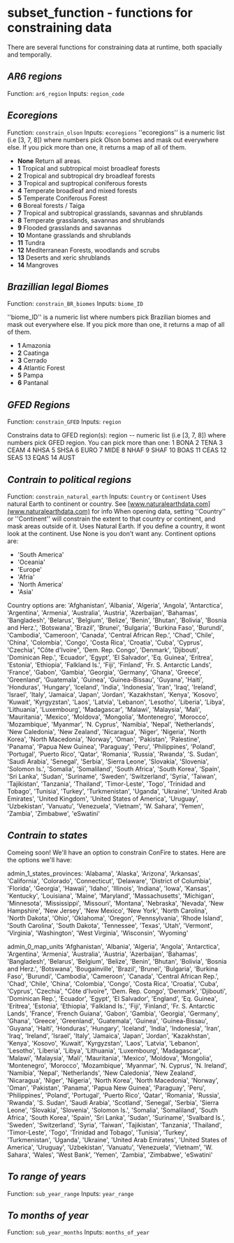 # subset_function - functions for constraining data
There are several functions for constraining data at runtime, both spacially and temporally.

## *AR6 regions* 
Function: `ar6_region`
Inputs: `region_code`


## *Ecoregions*
Function: `constrain_olson`
Inputs: `ecoregions`
''ecoregions'' is a numeric list (i.e [3, 7, 8]) where numbers pick Olson bomes and mask out everywhere else. If you  pick more than one, it returns a map of all of them.
* **None** Return all areas.
* **1** Tropical and subtropical moist broadleaf forests
* **2** Tropical and subtropical dry broadleaf forests
* **3** Tropical and suptropical coniferous forests
* **4** Temperate broadleaf and mixed forests
* **5** Temperate Coniferous Forest
* **6** Boreal forests / Taiga
* **7** Tropical and subtropical grasslands, savannas and shrublands
* **8** Temperate grasslands, savannas and shrublands
* **9** Flooded grasslands and savannas
* **10** Montane grasslands and shrublands
* **11** Tundra
* **12** Mediterranean Forests, woodlands and scrubs
* **13** Deserts and xeric shrublands
* **14** Mangroves

## *Brazillian legal Biomes*
Function: `constrain_BR_biomes`
Inputs: `biome_ID`

''biome_ID'' is a numeric list where numbers pick Brazilian biomes and mask out everywhere else. If you pick more than one, it returns a map of all of them.

* **1** Amazonia
* **2** Caatinga
* **3** Cerrado
* **4** Atlantic Forest
* **5** Pampa
* **6** Pantanal

## *GFED Regions*
Function: `constrain_GFED`
Inputs: `region`

Constrains data to GFED region(s):
region -- numeric list (i.e [3, 7, 8]) where numbers pick GFED region.
            You can pick more than one:
            1 BONA
            2 TENA
            3 CEAM
            4 NHSA
            5 SHSA
            6 EURO
            7 MIDE
            8 NHAF
            9 SHAF
            10 BOAS
            11 CEAS
            12 SEAS
            13 EQAS
            14 AUST

## *Contrain to political regions*
Function: `constrain_natural_earth`
Inputs: `Country` or `Continent`
Uses natural Earth to continent or country. See [www.naturalearthdata.com](www.naturalearthdata.com) for info
When opening data, setting ''Country'' or ''Continent'' will constrain the extent to that country or continent, and mask areas outside of it. Uses Natural Earth. If you define a country, it wont look at the continent. Use None is you don't want any. Continent options are:
* 'South America'
* 'Oceania'
* 'Europe'
* 'Afria'
* 'North America'
* 'Asia'

Country options are:
'Afghanistan', 'Albania', 'Algeria', 'Angola', 'Antarctica', 'Argentina', 'Armenia', 'Australia', 'Austria', 'Azerbaijan', 'Bahamas', 'Bangladesh', 'Belarus', 'Belgium', 'Belize', 'Benin', 'Bhutan', 'Bolivia', 'Bosnia and Herz.', 'Botswana', 'Brazil', 'Brunei', 'Bulgaria', 'Burkina Faso', 'Burundi', 'Cambodia', 'Cameroon', 'Canada', 'Central African Rep.', 'Chad', 'Chile', 'China', 'Colombia', 'Congo', 'Costa Rica', 'Croatia', 'Cuba', 'Cyprus', 'Czechia', "Côte d'Ivoire", 'Dem. Rep. Congo', 'Denmark', 'Djibouti', 'Dominican Rep.', 'Ecuador', 'Egypt', 'El Salvador', 'Eq. Guinea', 'Eritrea', 'Estonia', 'Ethiopia', 'Falkland Is.', 'Fiji', 'Finland', 'Fr. S. Antarctic Lands', 'France', 'Gabon', 'Gambia', 'Georgia', 'Germany', 'Ghana', 'Greece', 'Greenland', 'Guatemala', 'Guinea', 'Guinea-Bissau', 'Guyana', 'Haiti', 'Honduras', 'Hungary', 'Iceland', 'India', 'Indonesia', 'Iran', 'Iraq', 'Ireland', 'Israel', 'Italy', 'Jamaica', 'Japan', 'Jordan', 'Kazakhstan', 'Kenya', 'Kosovo', 'Kuwait', 'Kyrgyzstan', 'Laos', 'Latvia', 'Lebanon', 'Lesotho', 'Liberia', 'Libya', 'Lithuania', 'Luxembourg', 'Madagascar', 'Malawi', 'Malaysia', 'Mali', 'Mauritania', 'Mexico', 'Moldova', 'Mongolia', 'Montenegro', 'Morocco', 'Mozambique', 'Myanmar', 'N. Cyprus', 'Namibia', 'Nepal', 'Netherlands', 'New Caledonia', 'New Zealand', 'Nicaragua', 'Niger', 'Nigeria', 'North Korea', 'North Macedonia', 'Norway', 'Oman', 'Pakistan', 'Palestine', 'Panama', 'Papua New Guinea', 'Paraguay', 'Peru', 'Philippines', 'Poland', 'Portugal', 'Puerto Rico', 'Qatar', 'Romania', 'Russia', 'Rwanda', 'S. Sudan', 'Saudi Arabia', 'Senegal', 'Serbia', 'Sierra Leone', 'Slovakia', 'Slovenia', 'Solomon Is.', 'Somalia', 'Somaliland', 'South Africa', 'South Korea', 'Spain', 'Sri Lanka', 'Sudan', 'Suriname', 'Sweden', 'Switzerland', 'Syria', 'Taiwan', 'Tajikistan', 'Tanzania', 'Thailand', 'Timor-Leste', 'Togo', 'Trinidad and Tobago', 'Tunisia', 'Turkey', 'Turkmenistan', 'Uganda', 'Ukraine', 'United Arab Emirates', 'United Kingdom', 'United States of America', 'Uruguay', 'Uzbekistan', 'Vanuatu', 'Venezuela', 'Vietnam', 'W. Sahara', 'Yemen', 'Zambia', 'Zimbabwe', 'eSwatini'

## *Contrain to states*
Comeing soon! We'll have an option to constrain ConFire to states. Here are the options we'll have:

admin_1_states_provinces:
'Alabama', 'Alaska', 'Arizona', 'Arkansas', 'California', 'Colorado', 'Connecticut', 'Delaware', 'District of Columbia', 'Florida', 'Georgia', 'Hawaii', 'Idaho', 'Illinois', 'Indiana', 'Iowa', 'Kansas', 'Kentucky', 'Louisiana', 'Maine', 'Maryland', 'Massachusetts', 'Michigan', 'Minnesota', 'Mississippi', 'Missouri', 'Montana', 'Nebraska', 'Nevada', 'New Hampshire', 'New Jersey', 'New Mexico', 'New York', 'North Carolina', 'North Dakota', 'Ohio', 'Oklahoma', 'Oregon', 'Pennsylvania', 'Rhode Island', 'South Carolina', 'South Dakota', 'Tennessee', 'Texas', 'Utah', 'Vermont', 'Virginia', 'Washington', 'West Virginia', 'Wisconsin', 'Wyoming'

admin_0_map_units
'Afghanistan', 'Albania', 'Algeria', 'Angola', 'Antarctica', 'Argentina', 'Armenia', 'Australia', 'Austria', 'Azerbaijan', 'Bahamas', 'Bangladesh', 'Belarus', 'Belgium', 'Belize', 'Benin', 'Bhutan', 'Bolivia', 'Bosnia and Herz.', 'Botswana', 'Bougainville', 'Brazil', 'Brunei', 'Bulgaria', 'Burkina Faso', 'Burundi', 'Cambodia', 'Cameroon', 'Canada', 'Central African Rep.', 'Chad', 'Chile', 'China', 'Colombia', 'Congo', 'Costa Rica', 'Croatia', 'Cuba', 'Cyprus', 'Czechia', "Côte d'Ivoire", 'Dem. Rep. Congo', 'Denmark', 'Djibouti', 'Dominican Rep.', 'Ecuador', 'Egypt', 'El Salvador', 'England', 'Eq. Guinea', 'Eritrea', 'Estonia', 'Ethiopia', 'Falkland Is.', 'Fiji', 'Finland', 'Fr. S. Antarctic Lands', 'France', 'French Guiana', 'Gabon', 'Gambia', 'Georgia', 'Germany', 'Ghana', 'Greece', 'Greenland', 'Guatemala', 'Guinea', 'Guinea-Bissau', 'Guyana', 'Haiti', 'Honduras', 'Hungary', 'Iceland', 'India', 'Indonesia', 'Iran', 'Iraq', 'Ireland', 'Israel', 'Italy', 'Jamaica', 'Japan', 'Jordan', 'Kazakhstan', 'Kenya', 'Kosovo', 'Kuwait', 'Kyrgyzstan', 'Laos', 'Latvia', 'Lebanon', 'Lesotho', 'Liberia', 'Libya', 'Lithuania', 'Luxembourg', 'Madagascar', 'Malawi', 'Malaysia', 'Mali', 'Mauritania', 'Mexico', 'Moldova', 'Mongolia', 'Montenegro', 'Morocco', 'Mozambique', 'Myanmar', 'N. Cyprus', 'N. Ireland', 'Namibia', 'Nepal', 'Netherlands', 'New Caledonia', 'New Zealand', 'Nicaragua', 'Niger', 'Nigeria', 'North Korea', 'North Macedonia', 'Norway', 'Oman', 'Pakistan', 'Panama', 'Papua New Guinea', 'Paraguay', 'Peru', 'Philippines', 'Poland', 'Portugal', 'Puerto Rico', 'Qatar', 'Romania', 'Russia', 'Rwanda', 'S. Sudan', 'Saudi Arabia', 'Scotland', 'Senegal', 'Serbia', 'Sierra Leone', 'Slovakia', 'Slovenia', 'Solomon Is.', 'Somalia', 'Somaliland', 'South Africa', 'South Korea', 'Spain', 'Sri Lanka', 'Sudan', 'Suriname', 'Svalbard Is.', 'Sweden', 'Switzerland', 'Syria', 'Taiwan', 'Tajikistan', 'Tanzania', 'Thailand', 'Timor-Leste', 'Togo', 'Trinidad and Tobago', 'Tunisia', 'Turkey', 'Turkmenistan', 'Uganda', 'Ukraine', 'United Arab Emirates', 'United States of America', 'Uruguay', 'Uzbekistan', 'Vanuatu', 'Venezuela', 'Vietnam', 'W. Sahara', 'Wales', 'West Bank', 'Yemen', 'Zambia', 'Zimbabwe', 'eSwatini'

## *To  range of years*
Function: `sub_year_range`
Inputs: `year_range`

## *To months of year*
Function: `sub_year_months`
Inputs: `months_of_year`
